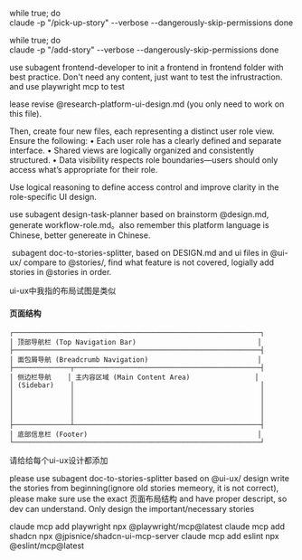 while true; do                                      
  claude -p "/pick-up-story"  --verbose --dangerously-skip-permissions
done

while true; do                                      
  claude -p "/add-story"  --verbose --dangerously-skip-permissions
done

use subagent frontend-developer to init a frontend in frontend folder with best practice. Don't need any content, just want to test the infrustraction. and use playwright mcp to test

lease revise @research-platform-ui-design.md (you only need to work on this file).

Then, create four new files, each representing a distinct user role view. Ensure the following:
	•	Each user role has a clearly defined and separate interface.
	•	Shared views are logically organized and consistently structured.
	•	Data visibility respects role boundaries—users should only access what’s appropriate for their role.

Use logical reasoning to define access control and improve clarity in the role-specific UI design.

use subagent design-task-planner based on brainstorm @design.md, generate
   workflow-role.md。also remember this platform language is Chinese, 
  better genereate in Chinese.


 subagent doc-to-stories-splitter, based on DESIGN.md and ui files in @ui-ux/  compare to @stories/, find what feature is not covered, logially add stories in @stories in order.  

ui-ux中我指的布局试图是类似
#### 页面结构
```
┌─────────────────────────────────────────────────────────────┐
│ 顶部导航栏 (Top Navigation Bar)                              │
├─────────────────────────────────────────────────────────────┤
│ 面包屑导航 (Breadcrumb Navigation)                           │
├──────────────┬──────────────────────────────────────────────┤
│ 侧边栏导航    │ 主内容区域 (Main Content Area)                │
│ (Sidebar)    │                                              │
│              │                                              │
│              │                                              │
│              │                                              │
│              │                                              │
├──────────────┴──────────────────────────────────────────────┤
│ 底部信息栏 (Footer)                                          │
└─────────────────────────────────────────────────────────────┘
```
请给给每个ui-ux设计都添加


please use subagent doc-to-stories-splitter based on @ui-ux/ design write
   the stories from beginning(ignore old stories memeory, it is not 
  correct), please make sure use the exact 页面布局结构 and have proper 
  descript, so dev can understand. Only design the important/necessary 
  stories


claude mcp add playwright  npx @playwright/mcp@latest
claude mcp add shadcn      npx @jpisnice/shadcn-ui-mcp-server 
claude mcp add eslint      npx @eslint/mcp@latest
